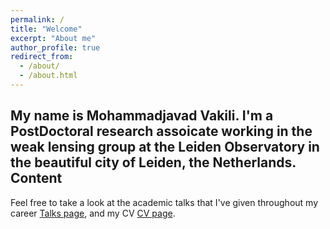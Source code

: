 ```yaml
---
permalink: /
title: "Welcome"
excerpt: "About me"
author_profile: true
redirect_from: 
  - /about/
  - /about.html
---
```

My name is Mohammadjavad Vakili. I'm a PostDoctoral research assoicate working in the weak lensing group at the Leiden Observatory in the beautiful city of Leiden, the Netherlands.
Content
------
Feel free to take a look at the academic talks that I've given throughout my career [Talks page](https://academicpages.github.io/talks), and my CV [CV page](https://academicpages.github.io/cv).
